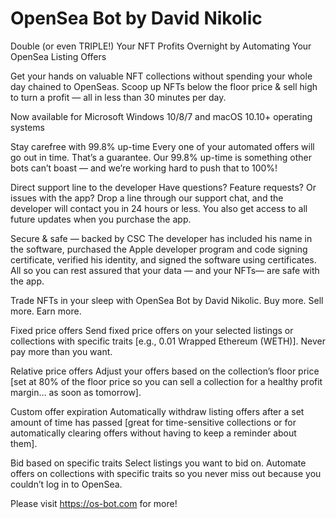 # OpenSea Bot by David Nikolic

Double (or even TRIPLE!) Your NFT Profits Overnight by Automating Your OpenSea Listing Offers

Get your hands on valuable NFT collections without spending your whole day chained to OpenSeas. Scoop up NFTs below the floor price &amp; sell high to turn a profit — all in less than 30 minutes per day.

Now available for Microsoft Windows 10/8/7 and macOS 10.10+ operating systems

Stay carefree with 99.8% up-time
Every one of your automated offers will go out in time. That’s a guarantee. Our 99.8% up-time is something other bots can’t boast — and we’re working hard to push that to 100%!

Direct support line to the developer
Have questions? Feature requests? Or issues with the app? Drop a line through our support chat, and the developer will contact you in 24 hours or less. You also get access to all future updates when you purchase the app.

Secure & safe — backed by CSC
The developer has included his name in the software, purchased the Apple developer program and code signing certificate, verified his identity, and signed the software using certificates. All so you can rest assured that your data — and your NFTs— are safe with the app.

Trade NFTs in your sleep with OpenSea Bot by David Nikolic. Buy more. Sell more. Earn more.

Fixed price offers
Send fixed price offers on your selected listings or collections with specific traits [e.g., 0.01 Wrapped Ethereum (WETH)]. Never pay more than you want.

Relative price offers
Adjust your offers based on the collection’s floor price [set at 80% of the floor price so you can sell a collection for a healthy profit margin… as soon as tomorrow].

Custom offer expiration
Automatically withdraw listing offers after a set amount of time has passed [great for time-sensitive collections or for automatically clearing offers without having to keep a reminder about them].

Bid based on specific traits
Select listings you want to bid on. Automate offers on collections with specific traits so you never miss out because you couldn’t log in to OpenSea.

Please visit https://os-bot.com for more!
